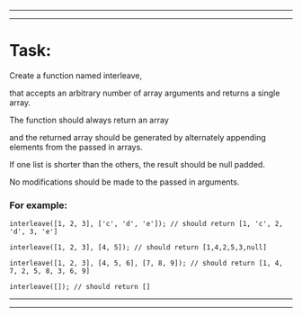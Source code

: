 ________________________________________________________
________________________________________________________
# Task:
Create a function named interleave,

that accepts an arbitrary number of array arguments and returns a single array.

The function should always return an array

and the returned array should be generated by alternately appending elements from the passed in arrays.

If one list is shorter than the others, the result should be null padded.

No modifications should be made to the passed in arguments.

### For example:
```
interleave([1, 2, 3], ['c', 'd', 'e']); // should return [1, 'c', 2, 'd', 3, 'e']

interleave([1, 2, 3], [4, 5]); // should return [1,4,2,5,3,null]

interleave([1, 2, 3], [4, 5, 6], [7, 8, 9]); // should return [1, 4, 7, 2, 5, 8, 3, 6, 9]

interleave([]); // should return []
```
________________________________________________________
________________________________________________________